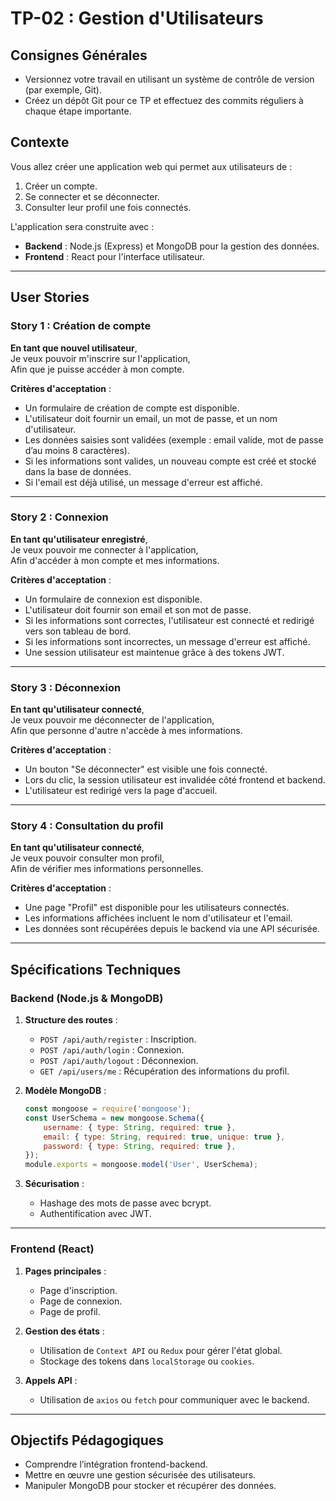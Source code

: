 # **TP-02 : Gestion d'Utilisateurs**

## **Consignes Générales**
- Versionnez votre travail en utilisant un système de contrôle de version (par exemple, Git).  
- Créez un dépôt Git pour ce TP et effectuez des commits réguliers à chaque étape importante.

## **Contexte**
Vous allez créer une application web qui permet aux utilisateurs de :  
1. Créer un compte.  
2. Se connecter et se déconnecter.  
3. Consulter leur profil une fois connectés.

L'application sera construite avec :  
- **Backend** : Node.js (Express) et MongoDB pour la gestion des données.  
- **Frontend** : React pour l'interface utilisateur.

---

## **User Stories**

### **Story 1 : Création de compte**
**En tant que nouvel utilisateur**,  
Je veux pouvoir m'inscrire sur l'application,  
Afin que je puisse accéder à mon compte.  

**Critères d'acceptation** :  
- Un formulaire de création de compte est disponible.  
- L'utilisateur doit fournir un email, un mot de passe, et un nom d'utilisateur.  
- Les données saisies sont validées (exemple : email valide, mot de passe d’au moins 8 caractères).  
- Si les informations sont valides, un nouveau compte est créé et stocké dans la base de données.  
- Si l'email est déjà utilisé, un message d'erreur est affiché.  

---

### **Story 2 : Connexion**
**En tant qu'utilisateur enregistré**,  
Je veux pouvoir me connecter à l'application,  
Afin d'accéder à mon compte et mes informations.  

**Critères d'acceptation** :  
- Un formulaire de connexion est disponible.  
- L'utilisateur doit fournir son email et son mot de passe.  
- Si les informations sont correctes, l'utilisateur est connecté et redirigé vers son tableau de bord.  
- Si les informations sont incorrectes, un message d'erreur est affiché.  
- Une session utilisateur est maintenue grâce à des tokens JWT.

---

### **Story 3 : Déconnexion**
**En tant qu'utilisateur connecté**,  
Je veux pouvoir me déconnecter de l'application,  
Afin que personne d'autre n'accède à mes informations.  

**Critères d'acceptation** :  
- Un bouton "Se déconnecter" est visible une fois connecté.  
- Lors du clic, la session utilisateur est invalidée côté frontend et backend.  
- L'utilisateur est redirigé vers la page d'accueil.

---

### **Story 4 : Consultation du profil**
**En tant qu'utilisateur connecté**,  
Je veux pouvoir consulter mon profil,  
Afin de vérifier mes informations personnelles.  

**Critères d'acceptation** :  
- Une page "Profil" est disponible pour les utilisateurs connectés.  
- Les informations affichées incluent le nom d'utilisateur et l'email.  
- Les données sont récupérées depuis le backend via une API sécurisée.

---

## **Spécifications Techniques**

### **Backend (Node.js & MongoDB)**  
1. **Structure des routes** :
   - `POST /api/auth/register` : Inscription.  
   - `POST /api/auth/login` : Connexion.  
   - `POST /api/auth/logout` : Déconnexion.  
   - `GET /api/users/me` : Récupération des informations du profil.

2. **Modèle MongoDB** :  
   ```javascript
   const mongoose = require('mongoose');
   const UserSchema = new mongoose.Schema({
       username: { type: String, required: true },
       email: { type: String, required: true, unique: true },
       password: { type: String, required: true },
   });
   module.exports = mongoose.model('User', UserSchema);
   ```

3. **Sécurisation** :  
   - Hashage des mots de passe avec bcrypt.  
   - Authentification avec JWT.

---

### **Frontend (React)**  
1. **Pages principales** :  
   - Page d'inscription.  
   - Page de connexion.  
   - Page de profil.  

2. **Gestion des états** :  
   - Utilisation de `Context API` ou `Redux` pour gérer l'état global.  
   - Stockage des tokens dans `localStorage` ou `cookies`.

3. **Appels API** :  
   - Utilisation de `axios` ou `fetch` pour communiquer avec le backend.  

---

## **Objectifs Pédagogiques**
- Comprendre l’intégration frontend-backend.  
- Mettre en œuvre une gestion sécurisée des utilisateurs.  
- Manipuler MongoDB pour stocker et récupérer des données.

